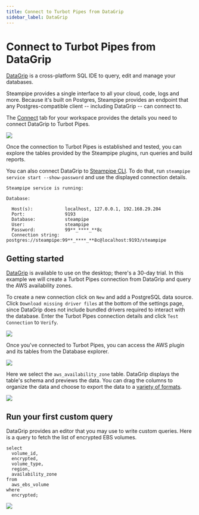 ```yaml
---
title: Connect to Turbot Pipes from DataGrip
sidebar_label: DataGrip
---
```


# Connect to Turbot Pipes from DataGrip

[DataGrip](https://www.jetbrains.com/datagrip/) is a cross-platform SQL IDE to
query, edit and manage your databases.

Steampipe provides a single interface to all your cloud, code, logs and more.
Because it's built on Postgres, Steampipe provides an endpoint that any
Postgres-compatible client -- including DataGrip -- can connect to.

The [Connect](/pipes/docs/integrations/) tab for your workspace provides
the details you need to connect DataGrip to Turbot Pipes.

<div style={{"marginTop":"1em", "marginBottom":"1em", "width":"90%"}}>
<img src="/images/docs/pipes/turbot-pipes-connect-details.jpg" />
</div>

Once the connection to Turbot Pipes is established and tested, you can explore
the tables provided by the Steampipe plugins, run queries and build reports.

You can also connect DataGrip to
[Steampipe CLI](https://steampipe.io/downloads). To do that, run
`steampipe service start --show-password` and use the displayed connection
details.

```
Steampipe service is running:

Database:

  Host(s):            localhost, 127.0.0.1, 192.168.29.204
  Port:               9193
  Database:           steampipe
  User:               steampipe
  Password:           99**_****_**8c
  Connection string:  postgres://steampipe:99**_****_**8c@localhost:9193/steampipe
```

## Getting started

[DataGrip](https://www.jetbrains.com/datagrip/download/#section=mac) is
available to use on the desktop; there's a 30-day trial. In this example we will
create a Turbot Pipes connection from DataGrip and query the AWS availability
zones.

To create a new connection click on `New` and add a PostgreSQL data source.
Click `Download missing driver files` at the bottom of the settings page, since
DataGrip does not include bundled drivers required to interact with the
database. Enter the Turbot Pipes connection details and click `Test Connection`
to `Verify`.

<div style={{"marginTop":"1em", "marginBottom":"1em", "width":"90%"}}>
<img src="/images/docs/pipes/datagrip-connection-success.png" />
</div>

Once you've connected to Turbot Pipes, you can access the AWS plugin and its
tables from the Database explorer.

<div style={{"marginTop":"1em", "marginBottom":"1em", "width":"50%"}}>
<img src="/images/docs/pipes/datagrip-database-explorer.png" />
</div>

Here we select the `aws_availability_zone` table. DataGrip displays the table's
schema and previews the data. You can drag the columns to organize the data and
choose to export the data to a
[variety of formats](https://steampipe.io/docs/reference/cli/check#output-formats).

<div style={{"marginTop":"1em", "marginBottom":"1em", "width":"90%"}}>
<img src="/images/docs/pipes/datagrip-availability-zone-result.png" />
</div>

## Run your first custom query

DataGrip provides an editor that you may use to write custom queries. Here is a
query to fetch the list of encrypted EBS volumes.

```
select
  volume_id,
  encrypted,
  volume_type,
  region,
  availability_zone
from
  aws_ebs_volume
where
  encrypted;
```

<div style={{"marginTop":"1em", "marginBottom":"1em", "width":"90%"}}>
<img src="/images/docs/pipes/datagrip-custom-query-result.png" />
</div>
